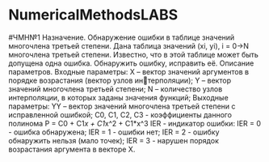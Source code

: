 # NumericalMethodsLABS
#ЧМН№1
Назначение. Обнаружение ошибки в таблице значений многочлена третьей степени. 
Дана таблица значений (xi, yi), i = 0->N многочлена третьей степени.
Известно, что в этой таблице может быть допущена одна ошибка. Обнаружить ошибку, исправить её.
Описание параметров.
Входные параметры:
X – вектор значений аргументов в порядке возрастания (вектор узлов интерполяции);
Y – вектор значений многочлена третьей степени;
N – количество узлов интерполяции, в которых заданы значения функций;
Выходные параметры:
YY – вектор значений многочлена третьей степени с исправленной ошибкой;
C0, C1, C2, C3 - коэффициенты данного полинома
P = C0 + C1*x + C1*x^2 + C1*x^3
IER - индикатор ошибки:
IER = 0 - ошибка обнаружена;
IER = 1 - ошибки нет;
IER = 2 - ошибку обнаружить нельзя (мало точек);
IER = 3 - нарушен порядок возрастания аргумента в векторе X.
